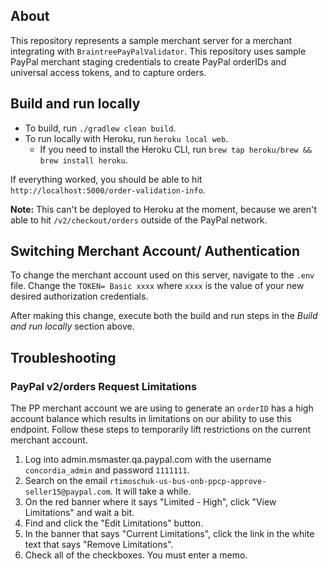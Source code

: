 ## About
This repository represents a sample merchant server for a merchant integrating with `BraintreePayPalValidator`. This repository uses sample PayPal merchant staging credentials to create PayPal orderIDs and universal access tokens, and to capture orders.

## Build and run locally
- To build, run `./gradlew clean build`.
- To run locally with Heroku, run `heroku local web`.
    - If you need to install the Heroku CLI, run `brew tap heroku/brew && brew install heroku`.

If everything worked, you should be able to hit `http://localhost:5000/order-validation-info`.

**Note:** This can't be deployed to Heroku at the moment, because we aren't able to hit `/v2/checkout/orders` outside of the PayPal network.

## Switching Merchant Account/ Authentication

To change the merchant account used on this server, navigate to the `.env` file. Change the `TOKEN= Basic xxxx` where `xxxx` is the value of your new desired authorization credentials. 

After making this change, execute both the build and run steps in the *Build and run locally* section above.

## Troubleshooting

### PayPal v2/orders Request Limitations
The PP merchant account we are using to generate an `orderID` has a high account balance which results in limitations on our ability to use this endpoint. Follow these steps to temporarily lift restrictions on the current merchant account.

1. Log into admin.msmaster.qa.paypal.com with the username `concordia_admin` and password `1111111`.
2. Search on the email `rtimoschuk-us-bus-onb-ppcp-approve-seller15@paypal.com`. It will take a while.
3. On the red banner where it says "Limited - High", click "View Limitations" and wait a bit.
4. Find and click the "Edit Limitations" button.
5. In the banner that says "Current Limitations", click the link in the white text that says "Remove Limitations".
6. Check all of the checkboxes. You must enter a memo.
